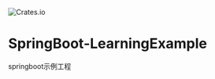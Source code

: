 ![Crates.io](https://img.shields.io/badge/licence-Apache2.0-blue.svg)
# SpringBoot-LearningExample
springboot示例工程

